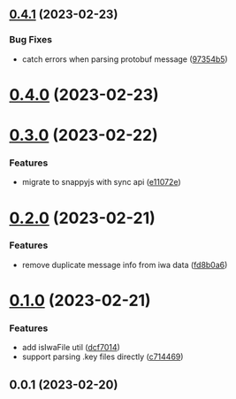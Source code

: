 ## [0.4.1](https://github.com/meteorlxy/keynote-parser/compare/v0.4.0...v0.4.1) (2023-02-23)

### Bug Fixes

- catch errors when parsing protobuf message ([97354b5](https://github.com/meteorlxy/keynote-parser/commit/97354b52112c8af38d609970f114cde61a41f413))

# [0.4.0](https://github.com/meteorlxy/keynote-parser/compare/v0.3.0...v0.4.0) (2023-02-23)

# [0.3.0](https://github.com/meteorlxy/keynote-parser/compare/v0.2.0...v0.3.0) (2023-02-22)

### Features

- migrate to snappyjs with sync api ([e11072e](https://github.com/meteorlxy/keynote-parser/commit/e11072ebf2e7bb045eb00ca1768c249a5ee2efcb))

# [0.2.0](https://github.com/meteorlxy/keynote-parser/compare/v0.1.0...v0.2.0) (2023-02-21)

### Features

- remove duplicate message info from iwa data ([fd8b0a6](https://github.com/meteorlxy/keynote-parser/commit/fd8b0a6b02d59dccd79a09401fdd421a444c2868))

# [0.1.0](https://github.com/meteorlxy/keynote-parser/compare/v0.0.1...v0.1.0) (2023-02-21)

### Features

- add isIwaFile util ([dcf7014](https://github.com/meteorlxy/keynote-parser/commit/dcf70142b71c37a315be1efe9d6162b9c702d41d))
- support parsing .key files directly ([c714469](https://github.com/meteorlxy/keynote-parser/commit/c7144693bce5c1f21209dd593233644fdecf6012))

## 0.0.1 (2023-02-20)
